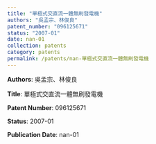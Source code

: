 ```yaml
---
title: "單極式交直流一體無刷發電機"
authors: "吳孟宗、林俊良"
patent_number: "096125671"
status: "2007-01"
date: nan-01
collection: patents
category: patents
permalink: /patents/nan-單極式交直流一體無刷發電機
---
```


**Authors**: 吳孟宗、林俊良

**Title**: 單極式交直流一體無刷發電機

**Patent Number**: 096125671

**Status**: 2007-01

**Publication Date**: nan-01
